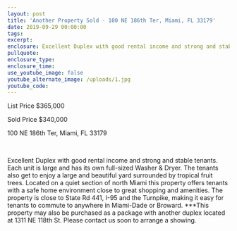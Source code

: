 ```yaml
---
layout: post
title: 'Another Property Sold - 100 NE 186th Ter, Miami, FL 33179'
date: 2019-09-29 00:00:00
tags:
excerpt:
enclosure: Excellent Duplex with good rental income and strong and stable tenants.
pullquote:
enclosure_type:
enclosure_time:
use_youtube_image: false
youtube_alternate_image: /uploads/1.jpg
youtube_code:
---
```


List Price $365,000

Sold Price $340,000

100 NE 186th Ter, Miami, FL 33179

&nbsp;

Excellent Duplex with good rental income and strong and stable tenants. Each unit is large and has its own full-sized Washer & Dryer. The tenants also get to enjoy a large and beautiful yard surrounded by tropical fruit trees. Located on a quiet section of north Miami this property offers tenants with a safe home environment close to great shopping and amenities. The property is close to State Rd 441, I-95 and the Turnpike, making it easy for tenants to commute to anywhere in Miami-Dade or Broward. \*\*\*This property may also be purchased as a package with another duplex located at 1311 NE 118th St. Please contact us soon to arrange a showing.